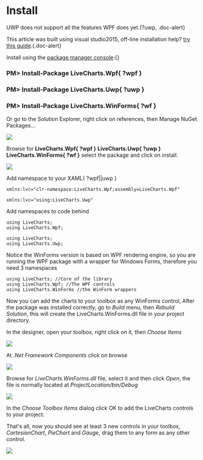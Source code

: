 ﻿# Install

UWP does not support all the features WPF does yet.{?uwp, .doc-alert}

This article was built using visual studio2015, off-line installation help? 
[try this guide](http://stackoverflow.com/questions/8120289/is-there-a-way-to-download-packages-from-nuget-org-then-do-an-offline-installati).{.doc-alert}

Install using the <a href="https://docs.nuget.org/ndocs/tools/package-manager-console#installing-a-package">package manager console</a>:{}

### PM> Install-Package LiveCharts.Wpf{ ?wpf }
### PM> Install-Package LiveCharts.Uwp{ ?uwp }
### PM> Install-Package LiveCharts.WinForms{ ?wf }

Or go to the Solution Explorer, right click on references, then Manage NuGet Packages...

![]({{source}}/v1/Install/managenuget.png)

Browse for **LiveCharts.Wpf{ ?wpf }** **LiveCharts.Uwp{ ?uwp }** **LiveCharts.WinForms{ ?wf }** 
select the package and click on install.

![]({{source}}/v1/Install/browseNuget.png)

Add namespace to your XAML{ ?wpf||uwp }

```{?wpf}
xmlns:lvc="clr-namespace:LiveCharts.Wpf;assembly=LiveCharts.Wpf"
```

```{?uwp}
xmlns:lvc="using:LiveCharts.Uwp"
```

Add namespaces to code behind

```{?wpf}
using LiveCharts;
using LiveCharts.Wpf;
```

```{?uwp}
using LiveCharts;
using LiveCharts.Uwp;
```

Notice the WinForms version is based on WPF rendering engine, so you are running 
the WPF package with a wrapper for Windows Forms, therefore you need 3 namespaces

```{?wf}
using LiveCharts; //Core of the library
using LiveCharts.Wpf; //The WPF controls
using LiveCharts.WinForms //the WinForm wrappers
```

<div ng-if="wf">
    <p>
        Now you can add the charts to your toolbox as any WinForms control, After the package was installed correctly,
        go to <i>Build</i> menu, then <i>Rebuild Solution</i>, this will create the LiveCharts.WinForms.dll file in
        your project directory.
    </p>
    <p>
        In the designer, open your toolbox, right click on it, then <i>Choose Items</i>
    </p>
    <div class="text-center">
        <img src="{{source}}/v1/Install/toolboxchooseitems.png"/>
    </div>
    <p>
        At <i>.Net Framework Components</i> click on browse
    </p>
    <div class="text-center">
        <img src="{{source}}/v1/Install/browsecomponents.png"/>
    </div>
    <p>
        Browse for <i>LiveCharts.WinForms.dll</i> file, select it and then click <i>Open</i>,
        the file is normally located at <i>ProjectLocation/bin/Debug</i>
    </p>
    <div class="text-center">
        <img src="{{source}}/v1/Install/winformsdll.png"/>
    </div>
    <p>
        In the <i>Choose Toolbox Items</i> dialog click OK to add the LiveCharts controls to your project.
    </p>
    <p>
        That's all, now you should see at least 3 new controls in your toolbox, <i>CartesianChart</i>,
        <i>PieChart</i> and <i>Gauge</i>, drag them to any form as any other control.
    </p>
    <div class="text-center">
        <img src="{{source}}/v1/Install/toolboxinstalled.png" />
    </div>
</div>


